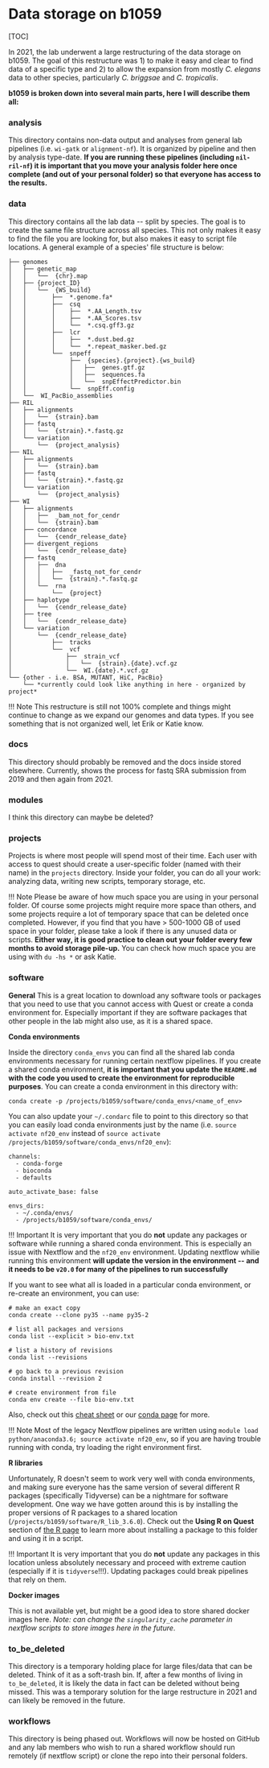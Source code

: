 # Data storage on b1059

[TOC]

In 2021, the lab underwent a large restructuring of the data storage on b1059. The goal of this restructure was 1) to make it easy and clear to find data of a specific type and 2) to allow the expansion from mostly *C. elegans* data to other species, particularly *C. briggsae* and *C. tropicalis*.

**b1059 is broken down into several main parts, here I will describe them all:**

### analysis

This directory contains non-data output and analyses from general lab pipelines (i.e. `wi-gatk` or `alignment-nf`). It is organized by pipeline and then by analysis type-date. **If you are running these pipelines (including `nil-ril-nf`) it is important that you move your analysis folder here once complete (and out of your personal folder) so that everyone has access to the results.**

### data

This directory contains all the lab data -- split by species. The goal is to create the same file structure across all species. This not only makes it easy to find the file you are looking for, but also makes it easy to script file locations. A general example of a species' file structure is below:

```
├── genomes
│   ├── genetic_map
│   │   └──  {chr}.map
│   ├── {project_ID}
│   │   └──  {WS_build}
│   │       ├──  *.genome.fa*
│   │       ├──  csq
│   │       │    ├──  *.AA_Length.tsv
│   │       │    ├──  *.AA_Scores.tsv
│   │       │    └──  *.csq.gff3.gz
│   │       ├──  lcr
│   │       │    ├──  *.dust.bed.gz
│   │       │    └──  *.repeat_masker.bed.gz
│   │       └──  snpeff
│   │            ├──  {species}.{project}.{ws_build}
│   │            │   ├──  genes.gtf.gz
│   │            │   ├──  sequences.fa
│   │            │   └──  snpEffectPredictor.bin
│   │            └──  snpEff.config
│   └──  WI_PacBio_assemblies
├── RIL
│   ├── alignments
│   │   └──  {strain}.bam
│   ├── fastq 
│   │   └──  {strain}.*.fastq.gz
│   └── variation
│       └──  {project_analysis}
├── NIL
│   ├── alignments
│   │   └──  {strain}.bam
│   ├── fastq 
│   │   └──  {strain}.*.fastq.gz
│   └── variation
│       └──  {project_analysis}
├── WI
│   ├── alignments
│   │   ├──  _bam_not_for_cendr
│   │   └──  {strain}.bam
│   ├── concordance
│   │   └──  {cendr_release_date}
│   ├── divergent_regions
│   │   └──  {cendr_release_date}
│   ├── fastq 
│   │   ├──  dna
│   │   │   ├──  _fastq_not_for_cendr   
│   │   │   └──  {strain}.*.fastq.gz
│   │   └──  rna
│   │       └──  {project}
│   ├── haplotype
│   │   └──  {cendr_release_date}
│   ├── tree
│   │   └──  {cendr_release_date}
│   └── variation
│       └──  {cendr_release_date}
│           ├──  tracks   
│           └──  vcf
│               ├──  strain_vcf
│               │   └──  {strain}.{date}.vcf.gz
│               └──  WI.{date}.*.vcf.gz
└── {other - i.e. BSA, MUTANT, HiC, PacBio}
    └── *currently could look like anything in here - organized by project*

```

!!! Note
    This restructure is still not 100% complete and things might continue to change as we expand our genomes and data types. If you see something that is not organized well, let Erik or Katie know.

### docs

This directory should probably be removed and the docs inside stored elsewhere. Currently, shows the process for fastq SRA submission from 2019 and then again from 2021.

### modules

I think this directory can maybe be deleted?

### projects

Projects is where most people will spend most of their time. Each user with access to quest should create a user-specific folder (named with their name) in the `projects` directory. Inside your folder, you can do all your work: analyzing data, writing new scripts, temporary storage, etc.

!!! Note
    Please be aware of how much space you are using in your personal folder. Of course some projects might require more space than others, and some projects require a lot of temporary space that can be deleted once completed. However, if you find that you have > 500-1000 GB of used space in your folder, please take a look if there is any unused data or scripts. **Either way, it is good practice to clean out your folder every few months to avoid storage pile-up.** You can check how much space you are using with `du -hs *` or ask Katie.

### software

**General**
This is a great location to download any software tools or packages that you need to use that you cannot access with Quest or create a conda environment for. Especially important if they are software packages that other people in the lab might also use, as it is a shared space.

**Conda environments**

Inside the directory `conda_envs` you can find all the shared lab conda environments necessary for running certain nextflow pipelines. If you create a shared conda environment, **it is important that you update the `README.md` with the code you used to create the environment for reproducible purposes**. You can create a conda environment in this directory with:

```
conda create -p /projects/b1059/software/conda_envs/<name_of_env>
```

You can also update your `~/.condarc` file to point to this directory so that you can easily load conda environments just by the name (i.e. `source activate nf20_env` instead of `source activate /projects/b1059/software/conda_envs/nf20_env`):

```
channels:
  - conda-forge
  - bioconda
  - defaults

auto_activate_base: false

envs_dirs:
  - ~/.conda/envs/
  - /projects/b1059/software/conda_envs/
```

!!! Important
    It is very important that you do **not** update any packages or software while running a shared conda environment. This is especially an issue with Nextflow and the `nf20_env` environment. Updating nextflow whilie running this environment **will update the version in the environment -- and it needs to be `v20.0` for many of the pipelines to run successfully**

If you want to see what all is loaded in a particular conda environment, or re-create an environment, you can use:

```
# make an exact copy 
conda create --clone py35 --name py35-2

# list all packages and versions
conda list --explicit > bio-env.txt

# list a history of revisions
conda list --revisions

# go back to a previous revision
conda install --revision 2

# create environment from file
conda env create --file bio-env.txt

```

Also, check out this [cheat sheet](https://docs.conda.io/projects/conda/en/4.6.0/_downloads/52a95608c49671267e40c689e0bc00ca/conda-cheatsheet.pdf) or our [conda page](quest-conda.md) for more.

!!! Note
    Most of the legacy Nextflow pipelines are written using `module load python/anaconda3.6; source activate nf20_env`, so if you are having trouble running with conda, try loading the right environment first.


**R libraries**

Unfortunately, R doesn't seem to work very well with conda environments, and making sure everyone has the same version of several different R packages (specifically Tidyverse) can be a nightmare for software development. One way we have gotten around this is by installing the proper versions of R packages to a shared location (`/projects/b1059/software/R_lib_3.6.0`). Check out the **Using R on Quest** section of [the R page](../knowledge_base/r.md) to learn more about installing a package to this folder and using it in a script.

!!! Important
    It is very important that you do **not** update any packages in this location unless absolutely necessary and proceed with extreme caution (especially if it is `tidyverse`!!!). Updating packages could break pipelines that rely on them.

**Docker images**

This is not available yet, but might be a good idea to store shared docker images here. *Note: can change the `singularity_cache` parameter in nextflow scripts to store images here in the future*.

### to_be_deleted

This directory is a temporary holding place for large files/data that can be deleted. Think of it as a soft-trash bin. If, after a few months of living in `to_be_deleted`, it is likely the data in fact can be deleted without being missed. This was a temporary solution for the large restructure in 2021 and can likely be removed in the future.

### workflows

This directory is being phased out. Workflows will now be hosted on GitHub and any lab members who wish to run a shared workflow should run remotely (if nextflow script) or clone the repo into their personal folders.